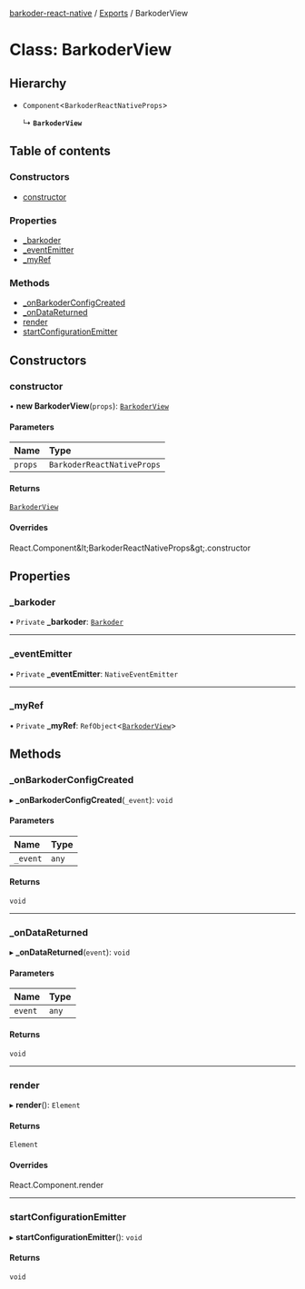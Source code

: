 [barkoder-react-native](../README.md) / [Exports](../modules.md) / BarkoderView

# Class: BarkoderView

## Hierarchy

- `Component`\<`BarkoderReactNativeProps`\>

  ↳ **`BarkoderView`**

## Table of contents

### Constructors

- [constructor](BarkoderView.md#constructor)

### Properties

- [\_barkoder](BarkoderView.md#_barkoder)
- [\_eventEmitter](BarkoderView.md#_eventemitter)
- [\_myRef](BarkoderView.md#_myref)

### Methods

- [\_onBarkoderConfigCreated](BarkoderView.md#_onbarkoderconfigcreated)
- [\_onDataReturned](BarkoderView.md#_ondatareturned)
- [render](BarkoderView.md#render)
- [startConfigurationEmitter](BarkoderView.md#startconfigurationemitter)

## Constructors

### constructor

• **new BarkoderView**(`props`): [`BarkoderView`](BarkoderView.md)

#### Parameters

| Name | Type |
| :------ | :------ |
| `props` | `BarkoderReactNativeProps` |

#### Returns

[`BarkoderView`](BarkoderView.md)

#### Overrides

React.Component\&lt;BarkoderReactNativeProps\&gt;.constructor

## Properties

### \_barkoder

• `Private` **\_barkoder**: [`Barkoder`](Barkoder-1.md)

___

### \_eventEmitter

• `Private` **\_eventEmitter**: `NativeEventEmitter`

___

### \_myRef

• `Private` **\_myRef**: `RefObject`\<[`BarkoderView`](BarkoderView.md)\>

## Methods

### \_onBarkoderConfigCreated

▸ **_onBarkoderConfigCreated**(`_event`): `void`

#### Parameters

| Name | Type |
| :------ | :------ |
| `_event` | `any` |

#### Returns

`void`

___

### \_onDataReturned

▸ **_onDataReturned**(`event`): `void`

#### Parameters

| Name | Type |
| :------ | :------ |
| `event` | `any` |

#### Returns

`void`

___

### render

▸ **render**(): `Element`

#### Returns

`Element`

#### Overrides

React.Component.render

___

### startConfigurationEmitter

▸ **startConfigurationEmitter**(): `void`

#### Returns

`void`
